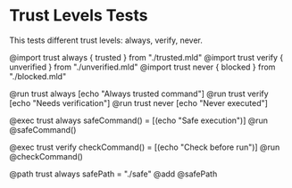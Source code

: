 # Trust Levels Tests

This tests different trust levels: always, verify, never.

@import trust always { trusted } from "./trusted.mld"
@import trust verify { unverified } from "./unverified.mld"
@import trust never { blocked } from "./blocked.mld"

@run trust always [echo "Always trusted command"]
@run trust verify [echo "Needs verification"]
@run trust never [echo "Never executed"]

@exec trust always safeCommand() = [(echo "Safe execution")]
@run @safeCommand()

@exec trust verify checkCommand() = [(echo "Check before run")]
@run @checkCommand()

@path trust always safePath = "./safe"
@add @safePath